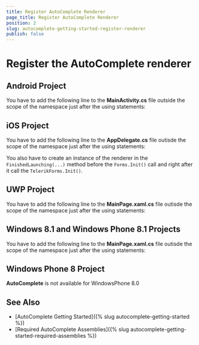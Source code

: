```yaml
---
title: Register AutoComplete Renderer
page_title: Register AutoComplete Renderer
position: 2
slug: autocomplete-getting-started-register-renderer
publish: false
---
```


# Register the AutoComplete renderer

## Android Project

You have to add the following line to the **MainActivity.cs** file outside the scope of the namespace just after the using statements:

<snippet id='autocomplete-getting-started-android-renderer'/>

## iOS Project

You have to add the following line to the **AppDelegate.cs** file outisde the scope of the namespace just after the using statements:

<snippet id='autocomplete-getting-started-ios-renderer'/>

You also have to create an instance of the renderer in the `FinishedLaunching(...)` method before the `Forms.Init()` call and right after it call the `TelerikForms.Init()`.

<snippet id='autocomplete-getting-started-ios-init'/>
    
## UWP Project

You have to add the following line to the **MainPage.xaml.cs** file outisde the scope of the namespace just after the using statements:

<snippet id='autocomplete-getting-started-uwp-renderer'/>

## Windows 8.1 and Windows Phone 8.1 Projects

You have to add the following line to the **MainPage.xaml.cs** file outisde the scope of the namespace just after the using statements:

<snippet id='autocomplete-getting-started-uwp-renderer'/>

## Windows Phone 8 Project

**AutoComplete** is not available for WindowsPhone 8.0

## See Also

- [AutoComplete Getting Started]({% slug autocomplete-getting-started %})
- [Required AutoComplete Assemblies]({% slug autocomplete-getting-started-required-assemblies %})
